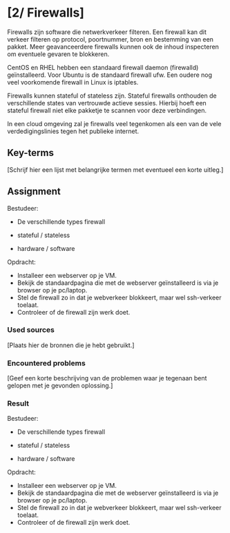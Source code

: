 # [2/ Firewalls]

Firewalls zijn software die netwerkverkeer filteren. Een firewall kan dit verkeer filteren op protocol, poortnummer, bron en bestemming van een pakket. Meer geavanceerdere firewalls kunnen ook de inhoud inspecteren om eventuele gevaren te blokkeren.

CentOS en RHEL hebben een standaard firewall daemon (firewalld) geïnstalleerd. Voor Ubuntu is de standaard firewall ufw. Een oudere nog veel voorkomende firewall in Linux is iptables.

Firewalls kunnen stateful of stateless zijn. Stateful firewalls onthouden de verschillende states van vertrouwde actieve sessies. Hierbij hoeft een stateful firewall niet elke pakketje te scannen voor deze verbindingen.

In een cloud omgeving zal je firewalls veel tegenkomen als een van de vele verdedigingslinies tegen het publieke internet.

## Key-terms

[Schrijf hier een lijst met belangrijke termen met eventueel een korte uitleg.]

## Assignment

Bestudeer:

- De verschillende types firewall

- stateful / stateless

- hardware / software

Opdracht: 

- Installeer een webserver op je VM.
- Bekijk de standaardpagina die met de webserver geïnstalleerd is via je browser op je pc/laptop.
- Stel de firewall zo in dat je webverkeer blokkeert, maar wel ssh-verkeer toelaat.
- Controleer of de firewall zijn werk doet.

### Used sources

[Plaats hier de bronnen die je hebt gebruikt.]

### Encountered problems

[Geef een korte beschrijving van de problemen waar je tegenaan bent gelopen met je gevonden oplossing.]

### Result

Bestudeer:

- De verschillende types firewall

- stateful / stateless

- hardware / software

Opdracht:

- Installeer een webserver op je VM.
- Bekijk de standaardpagina die met de webserver geïnstalleerd is via je browser op je pc/laptop.
- Stel de firewall zo in dat je webverkeer blokkeert, maar wel ssh-verkeer toelaat.
- Controleer of de firewall zijn werk doet.
